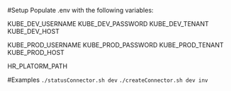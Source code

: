 #Setup
Populate .env with the following variables:

KUBE_DEV_USERNAME
KUBE_DEV_PASSWORD
KUBE_DEV_TENANT
KUBE_DEV_HOST

KUBE_PROD_USERNAME
KUBE_PROD_PASSWORD
KUBE_PROD_TENANT
KUBE_PROD_HOST

HR_PLATORM_PATH

#Examples
`./statusConnector.sh dev`
`./createConnector.sh dev inv`
